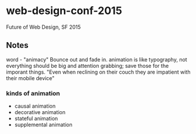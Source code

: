 # web-design-conf-2015
Future of Web Design, SF 2015

## Notes
word - "animacy"
Bounce out and fade in.
animation is like typography, not everything should be big and attention grabbing; save those for the imporant things.
"Even when reclining on their couch they are impatient with their mobile device"

### kinds of animation
* causal animation
* decorative animation
* stateful animation
* supplemental animation